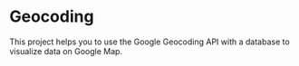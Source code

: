 # Geocoding
This project helps you to use the Google Geocoding API with a database to
visualize data on Google Map.
